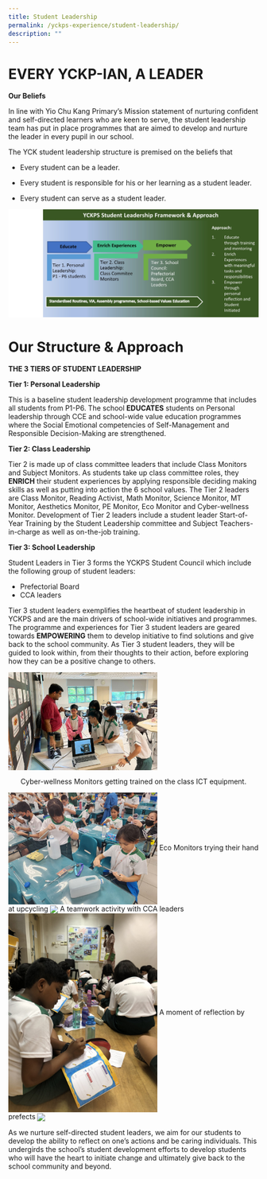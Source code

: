 ```yaml
---
title: Student Leadership
permalink: /yckps-experience/student-leadership/
description: ""
---
```

# EVERY YCKP-IAN, A LEADER

**Our Beliefs**

In line with Yio Chu Kang Primary’s Mission statement of nurturing confident and self-directed learners who are keen to serve, the student leadership team has put in place programmes that are aimed to develop and nurture the leader in every pupil in our school.

  

The YCK student leadership structure is premised on the beliefs that&nbsp;&nbsp;

* Every student can be a leader.

* Every student is responsible for his or her learning as a student leader.

* Every student can serve as a student leader.

![](/images/2023/student%20leadership%20framework.jpg)

# Our Structure &amp; Approach
**THE 3 TIERS OF STUDENT LEADERSHIP**

**Tier 1: Personal Leadership**

This is a baseline student leadership development programme that includes all students from P1-P6. The school **EDUCATES** students on Personal leadership through CCE and school-wide value education programmes where the Social Emotional competencies of Self-Management and Responsible Decision-Making are strengthened.

**Tier 2: Class Leadership**
 
Tier 2 is made up of class committee leaders that include Class Monitors and Subject Monitors. As students take up class committee roles, they **ENRICH** their student experiences by applying responsible deciding making skills as well as putting into action the 6 school values. The Tier 2 leaders are Class Monitor, Reading Activist, Math Monitor, Science Monitor, MT Monitor, Aesthetics Monitor, PE Monitor, Eco Monitor and Cyber-wellness Monitor. 
Development of Tier 2 leaders include a student leader Start-of-Year Training by the Student Leadership committee and Subject Teachers-in-charge as well as on-the-job training.

**Tier 3: School Leadership**

Student Leaders in Tier 3 forms the YCKPS Student Council which include the following group of student leaders:
* Prefectorial Board
* CCA leaders

Tier 3 student leaders exemplifies the heartbeat of student leadership in YCKPS and are the main drivers of school-wide initiatives and programmes. The programme and experiences for Tier 3 student leaders are geared towards **EMPOWERING** them to develop initiative to find solutions and give back to the school community. As Tier 3 student leaders, they will be guided to look within, from their thoughts to their action, before exploring how they can be a positive change to others.

<img src="/images/2023/picture%201.jpeg" style="width:300px;height:auto;" align="center">
<p style="text-align:center;">Cyber-wellness Monitors getting trained on the class ICT equipment.</p>

<img src="/images/2023/picture%202.jpeg" style="width:300px;height:auto;" align="center">
Eco Monitors trying their hand at upcycling

<img src="/images/2023/picture%203.JPG" style="width:300px;height:auto;" align="center">
A teamwork activity with CCA leaders

<img src="/images/2023/picture%204.JPG" style="width:300px;height:auto;" align="center">
A moment of reflection by prefects

<img src="/images/2023/picture%205.jpeg" style="width:300px;height:auto;" align="center">

As we nurture self-directed student leaders, we aim for our students to develop the ability to reflect on one’s actions and be caring individuals. This undergirds the school’s student development efforts to develop students who will have the heart to initiate change and ultimately give back to the school community and beyond.